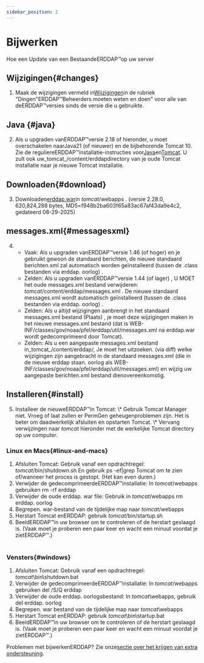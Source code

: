 ```yaml
---
sidebar_position: 2
---
```

# Bijwerken
Hoe een Update van een BestaandeERDDAP™op uw server

## Wijzigingen{#changes} 
1. Maak de wijzigingen vermeld in[Wijzigingen](/changes)in de rubriek "Dingen"ERDDAP™Beheerders moeten weten en doen" voor alle van deERDDAP™versies sinds de versie die u gebruikte.
     
## Java {#java} 
2. Als u upgraden vanERDDAP™versie 2.18 of hieronder, u moet overschakelen naarJava21 (of nieuwer) en de bijbehorende Tomcat 10. Zie de reguliereERDDAP™installatie-instructies voor[Java](/docs/server-admin/deploy-install#java)en[Tomcat](/docs/server-admin/deploy-install#tomcat). U zult ook uw_tomcat_/content/erddapdirectory van je oude Tomcat installatie naar je nieuwe Tomcat installatie.

## Downloaden{#download} 
3. Downloaden[erddap.war](https://github.com/ERDDAP/erddap/releases/download/v2.28.0/erddap.war)in _tomcat_/webapps .
     (versie 2.28.0, 620,824,288 bytes, MD5=f948b2ba603f65a83ac67af43da9e4c2, gedateerd 08-29-2025) 
     
## messages.xml{#messagesxml} 
4. 
    * Vaak: Als u upgraden vanERDDAP™versie 1.46 (of hoger) en je gebruikt gewoon de standaard berichten, de nieuwe standaard berichten.xml zal automatisch worden geïnstalleerd (tussen de .class bestanden via erddap. oorlog) .
         
    * Zelden: Als u upgraden vanERDDAP™versie 1.44 (of lager) ,
U MOET het oude messages.xml bestand verwijderen:
        _tomcat_/content/erddap/messages.xml .
De nieuwe standaard messages.xml wordt automatisch geïnstalleerd (tussen de .class bestanden via erddap. oorlog) .
         
    * Zelden: Als u altijd wijzigingen aanbrengt in het standaard messages.xml bestand (Plaats) ,
je moet deze wijzigingen maken in het nieuwe messages.xml bestand (dat is
WEB-INF/classes/gov/noaa/pfel/erddap/util/messages.xml na erddap.war wordt gedecomprimeerd door Tomcat).
         
    * Zelden: Als u een aangepaste messages.xml bestand in_tomcat_/content/erddap/,
Je moet het uitzoeken. (via diff) welke wijzigingen zijn aangebracht in de standaard messages.xml (die in de nieuwe erddap staan. oorlog als
WEB-INF/classes/gov/noaa/pfel/erddap/util/messages.xml) en wijzig uw aangepaste berichten.xml bestand dienovereenkomstig.
         
## Installeren{#install} 
5. Installeer de nieuweERDDAP™in Tomcat:
\\* Gebruik Tomcat Manager niet. Vroeg of laat zullen er PermGen geheugenproblemen zijn. Het is beter om daadwerkelijk afsluiten en opstarten Tomcat.
\\* Vervang verwijzingen naar _tomcat_ hieronder met de werkelijke Tomcat directory op uw computer.
     
### Linux en Macs{#linux-and-macs} 
1. Afsluiten Tomcat: Gebruik vanaf een opdrachtregel: _tomcat_/bin/shutdown.sh
En gebruik ps -ef|grep Tomcat om te zien of/wanneer het proces is gestopt. (Het kan even duren.) 
2. Verwijder de gedecomprimeerdeERDDAP™installatie: In _tomcat_/webapps gebruiken
rm -rf erddap
3. Verwijder de oude erddap. war file: Gebruik in _tomcat_/webapps rm erddap. oorlog
4. Begrepen. war-bestand van de tijdelijke map naar _tomcat_/webapps
5. Herstart Tomcat enERDDAP: gebruik _tomcat_/bin/startup.sh
6. BeeldERDDAP™in uw browser om te controleren of de herstart geslaagd is.
     (Vaak moet je proberen een paar keer en wacht een minuut voordat je zietERDDAP™.)   
             
### Vensters{#windows} 
1. Afsluiten Tomcat: Gebruik vanaf een opdrachtregel: _tomcat_\\bin\\shutdown.bat
2. Verwijder de gedecomprimeerdeERDDAP™installatie: In _tomcat_/webapps gebruiken
del /S/Q erddap
3. Verwijder de oude erddap. oorlogsbestand: In _tomcat_\\webapps, gebruik del erddap. oorlog
4. Begrepen. war bestand van de tijdelijke map naar _tomcat_\\webapps
5. Herstart Tomcat enERDDAP: gebruik _tomcat_\\bin\\startup.bat
6. BeeldERDDAP™in uw browser om te controleren of de herstart geslaagd is.
     (Vaak moet je proberen een paar keer en wacht een minuut voordat je zietERDDAP™.) 

Problemen met bijwerkenERDDAP? Zie onze[sectie over het krijgen van extra ondersteuning](/docs/intro#support).
